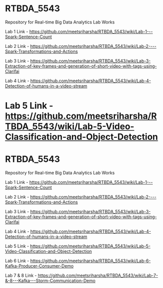 # RTBDA_5543
Repository for Real-time Big Data Analytics Lab Works

Lab 1 Link - https://github.com/meetsriharsha/RTBDA_5543/wiki/Lab-1---Spark-Sentence-Count

Lab 2 Link - https://github.com/meetsriharsha/RTBDA_5543/wiki/Lab-2----Spark-Transformations-and-Actions

Lab 3 Link - https://github.com/meetsriharsha/RTBDA_5543/wiki/Lab-3-Extraction-of-key-frames-and-generation-of-short-video-with-tags-using-Clarifai

Lab 4 Link - https://github.com/meetsriharsha/RTBDA_5543/wiki/Lab-4-Detection-of-humans-in-a-video-stream

Lab 5 Link - https://github.com/meetsriharsha/RTBDA_5543/wiki/Lab-5-Video-Classification-and-Object-Detection
=======
# RTBDA_5543
Repository for Real-time Big Data Analytics Lab Works

Lab 1 Link - https://github.com/meetsriharsha/RTBDA_5543/wiki/Lab-1---Spark-Sentence-Count

Lab 2 Link - https://github.com/meetsriharsha/RTBDA_5543/wiki/Lab-2----Spark-Transformations-and-Actions

Lab 3 Link - https://github.com/meetsriharsha/RTBDA_5543/wiki/Lab-3-Extraction-of-key-frames-and-generation-of-short-video-with-tags-using-Clarifai

Lab 4 Link - https://github.com/meetsriharsha/RTBDA_5543/wiki/Lab-4-Detection-of-humans-in-a-video-stream

Lab 5 Link - https://github.com/meetsriharsha/RTBDA_5543/wiki/Lab-5-Video-Classification-and-Object-Detection

Lab 6 Link - https://github.com/meetsriharsha/RTBDA_5543/wiki/Lab-6-Kafka-Producer-Consumer-Demo

Lab 7 & 8 Link - https://github.com/meetsriharsha/RTBDA_5543/wiki/Lab-7-&-8---Kafka---Storm-Communication-Demo
